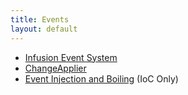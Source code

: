 ```yaml
---
title: Events
layout: default
---
```


* [Infusion Event System](InfusionEventSystem.md)
* [ChangeApplier](ChangeApplier.md)
* [Event Injection and Boiling](EventInjectionAndBoiling.md) (IoC Only)